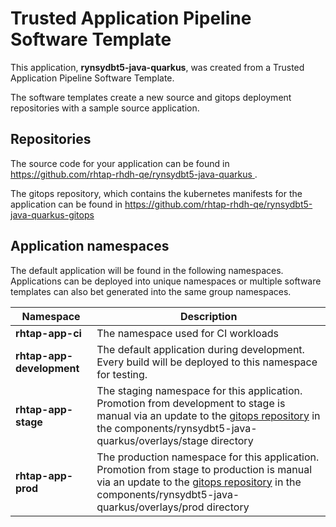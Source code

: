 # Trusted Application Pipeline Software Template

This application, **rynsydbt5-java-quarkus**, was created from a Trusted Application Pipeline Software Template.

The software templates create a new source and gitops deployment repositories with a sample source application. 

## Repositories

The source code for your application can be found in [https://github.com/rhtap-rhdh-qe/rynsydbt5-java-quarkus ](https://github.com/rhtap-rhdh-qe/rynsydbt5-java-quarkus ).
 
The gitops repository, which contains the kubernetes manifests for the application can be found in 
[https://github.com/rhtap-rhdh-qe/rynsydbt5-java-quarkus-gitops ](https://github.com/rhtap-rhdh-qe/rynsydbt5-java-quarkus-gitops ) 

## Application namespaces 

The default application will be found in the following namespaces. Applications can be deployed into unique namespaces or multiple software templates can also bet generated into the same group namespaces.  

|  Namespace   |  Description   |  
| -------- | -------- |
| **rhtap-app-ci** | The namespace used for CI workloads |
| **rhtap-app-development** | The default application during development. Every build will be deployed to this namespace for testing. |
| **rhtap-app-stage** | The staging namespace for this application. Promotion from development to stage is manual via an update to the [gitops repository](https://github.com/rhtap-rhdh-qe/rynsydbt5-java-quarkus-gitops ) in the components/rynsydbt5-java-quarkus/overlays/stage directory |
| **rhtap-app-prod** | The production namespace for this application. Promotion from stage to production is manual via an update to the [gitops repository](https://github.com/rhtap-rhdh-qe/rynsydbt5-java-quarkus-gitops ) in the components/rynsydbt5-java-quarkus/overlays/prod directory |